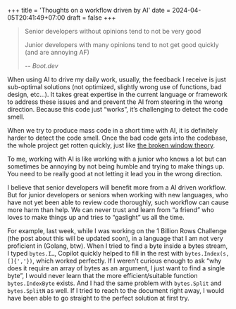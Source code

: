 +++
title = 'Thoughts on a workflow driven by AI'
date = 2024-04-05T20:41:49+07:00
draft = false
+++

> Senior developers without opinions tend to not be very good
>
> Junior developers with many opinions tend to not get good quickly (and are annoying AF)
>
> -- <cite>Boot.dev</cite>


When using AI to drive my daily work, usually, the feedback I receive is just sub-optimal solutions (not optimized, slightly wrong use of functions, bad design, etc…). It takes great expertise in the current language or framework to address these issues and and prevent the AI from steering in the wrong direction. Because this code just “works”, it’s challenging to detect the code smell.

When we try to produce mass code in a short time with AI, it is definitely harder to detect the code smell. Once the bad code gets into the codebase, the whole project get rotten quickly, just like [the broken window theory](https://www.freecodecamp.org/news/pragmatic-programmer-broken-windows-6916998eecbe/).


To me, working with AI is like working with a junior who knows a lot but can sometimes be annoying by not being humble and trying to make things up. You need to be really good at not letting it lead you in the wrong direction.


I believe that senior developers will benefit more from a AI driven workflow. But for junior developers or seniors when working with new languages, who have not yet been able to review code thoroughly, such workflow can cause more harm than help. We can never trust and learn from “a friend” who loves to make things up and tries to “gaslight” us all the time.


For example, last week, while I was working on the 1 Billion Rows Challenge (the post about this will be updated soon), in a language that I am not very proficient in (Golang, btw). When I tried to find a byte inside a bytes stream, I typed `bytes.I…`, Copilot quickly helped to fill in the rest with `bytes.Index(s, []{','})`, which worked perfectly.
If I weren’t curious enough to ask “why does it require an array of bytes as an argument, I just want to find a single byte”, I would never learn that the more efficient/suitable function `bytes.IndexByte` exists. And I had the same problem with `bytes.Split` and `bytes.SplitN` as well.
If I tried to reach to the document right away, I would have been able to go straight to the perfect solution at first try.
